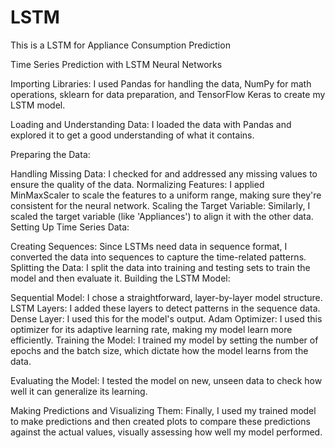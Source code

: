 # LSTM
This is a LSTM  for Appliance Consumption Prediction

Time Series Prediction with LSTM Neural Networks

Importing Libraries: I used Pandas for handling the data, NumPy for math operations, sklearn for data preparation, and TensorFlow Keras to create my LSTM model.

Loading and Understanding Data: I loaded the data with Pandas and explored it to get a good understanding of what it contains.

Preparing the Data:

Handling Missing Data: I checked for and addressed any missing values to ensure the quality of the data.
Normalizing Features: I applied MinMaxScaler to scale the features to a uniform range, making sure they're consistent for the neural network.
Scaling the Target Variable: Similarly, I scaled the target variable (like 'Appliances') to align it with the other data.
Setting Up Time Series Data:

Creating Sequences: Since LSTMs need data in sequence format, I converted the data into sequences to capture the time-related patterns.
Splitting the Data: I split the data into training and testing sets to train the model and then evaluate it.
Building the LSTM Model:

Sequential Model: I chose a straightforward, layer-by-layer model structure.
LSTM Layers: I added these layers to detect patterns in the sequence data.
Dense Layer: I used this for the model's output.
Adam Optimizer: I used this optimizer for its adaptive learning rate, making my model learn more efficiently.
Training the Model: I trained my model by setting the number of epochs and the batch size, which dictate how the model learns from the data.

Evaluating the Model: I tested the model on new, unseen data to check how well it can generalize its learning.

Making Predictions and Visualizing Them: Finally, I used my trained model to make predictions and then created plots to compare these predictions against the actual values, visually assessing how well my model performed.






